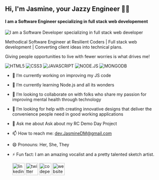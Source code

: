 ## Hi, I'm Jasmine, your Jazzy Engineer 🫶🏿
#### I am a Software Engineer specializing in full stack web developement
![I am a Software Developer specializing in full stack web developer](https://i.imgur.com/heub7d6.png)

Methodical Software Engineer at Resilient Coders | Full stack web development | Converting client ideas into technical plans.

Giving people opportunities to live with fewer worries is what drives me!

![HTML5](https://img.shields.io/badge/HTML5-f06529?style=for-the-badge&logo=HTML5&logoColor=white)
![CSS3](https://img.shields.io/badge/CSS3-E31B5F?style=for-the-badge&logo=CSS3&logoColor=white)
![JAVASCRIPT](https://img.shields.io/badge/JAVASCRIPT-F0DB4F?style=for-the-badge&logo=JAVASCRIPT&logoColor=white)
![NODE.JS](https://img.shields.io/badge/NODE.JS-68A063?style=for-the-badge&logo=NODE.JS&logoColor=white)
![MONGODB](https://img.shields.io/badge/MONGODB-E8E7D5?style=for-the-badge&logo=MONGODB&logoColor=white)

- 🔭 I’m currently working on improving my JS code 
- 🌱 I’m currently learning Node.js and all its wonders 
- 👯 I’m looking to collaborate on with folks who share my passion for improving mental health through technology 
- 🤔 I’m looking for help with creating innovative designs that deliver the convenience people need in good working applications 
- 💬 Ask me about Ask about my RC Demo Day Project 
- 📫 How to reach me: dev.JasmineDM@gmail.com 
- 😄 Pronouns: Her, She, They 
- ⚡ Fun fact: I am an amazing vocalist and a pretty talented sketch artist. 


  [<img src='https://cdn.jsdelivr.net/npm/simple-icons@3.0.1/icons/linkedin.svg' alt='linkedin' height='40'>](https://www.linkedin.com/in/jasminedm/)  [<img src='https://cdn.jsdelivr.net/npm/simple-icons@3.0.1/icons/twitter.svg' alt='twitter' height='40'>](https://twitter.com/jasmined_m)  [<img src='https://cdn.jsdelivr.net/npm/simple-icons@3.0.1/icons/codepen.svg' alt='codepen' height='40'>](https://codepen.io/jasminedm)    [<img src='https://cdn.jsdelivr.net/npm/simple-icons@3.0.1/icons/icloud.svg' alt='website' height='40'>](https://jazzyengineer-jasminedm.netlify.app/)  


